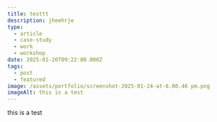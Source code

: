 ```yaml
---
title: testtt
description: jheehrje
type:
  - article
  - case-study
  - work
  - workshop
date: 2025-01-26T09:22:00.000Z
tags:
  - post
  - featured
image: /assets/portfolio/screenshot-2025-01-24-at-6.00.46 pm.png
imageAlt: this is a test
---
```

this is a test
